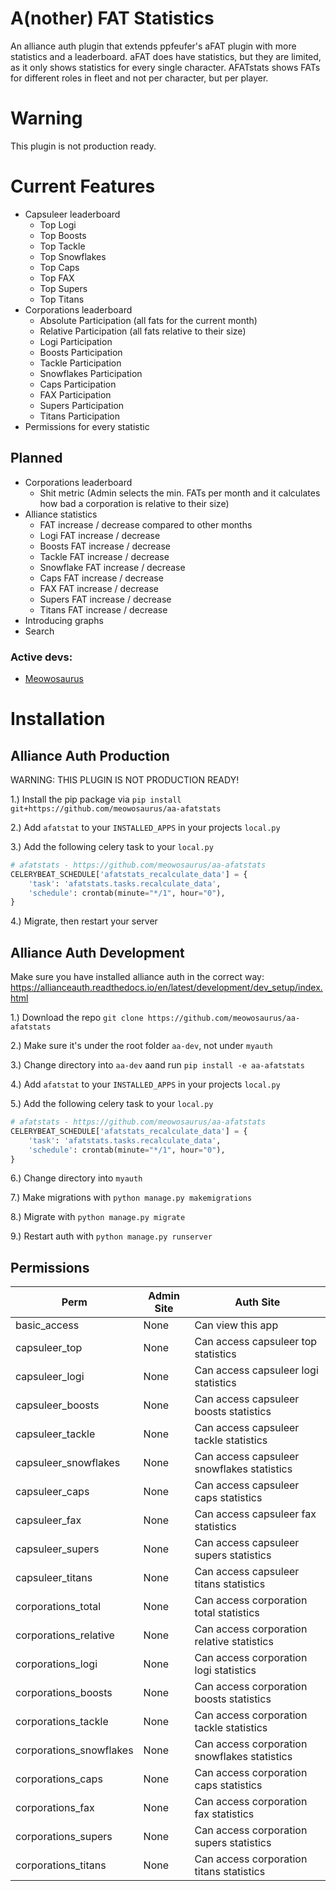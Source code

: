 # A(nother) FAT Statistics
An alliance auth plugin that extends ppfeufer's aFAT plugin with more statistics and a leaderboard. aFAT does have statistics, but they are limited, as it only shows statistics for every single character. AFATstats shows FATs for different roles in fleet and not per character, but per player. 

# Warning
This plugin is not production ready.

# Current Features
* Capsuleer leaderboard
  * Top Logi
  * Top Boosts
  * Top Tackle
  * Top Snowflakes 
  * Top Caps
  * Top FAX
  * Top Supers
  * Top Titans
* Corporations leaderboard
  * Absolute Participation (all fats for the current month)
  * Relative Participation (all fats relative to their size)
  * Logi Participation
  * Boosts Participation
  * Tackle Participation
  * Snowflakes Participation
  * Caps Participation
  * FAX Participation
  * Supers Participation
  * Titans Participation
* Permissions for every statistic

## Planned
* Corporations leaderboard
  * Shit metric (Admin selects the min. FATs per month and it calculates how bad a corporation is relative to their size)
* Alliance statistics
  * FAT increase / decrease compared to other months
  * Logi FAT increase / decrease
  * Boosts FAT increase / decrease
  * Tackle FAT increase / decrease
  * Snowflake FAT increase / decrease
  * Caps FAT increase / decrease
  * FAX FAT increase / decrease
  * Supers FAT increase / decrease
  * Titans FAT increase / decrease
* Introducing graphs
* Search

### Active devs:
* [Meowosaurus](https://github.com/meowosaurus)

# Installation

## Alliance Auth Production
WARNING: THIS PLUGIN IS NOT PRODUCTION READY!

1.) Install the pip package via `pip install git+https://github.com/meowosaurus/aa-afatstats`

2.) Add `afatstat` to your `INSTALLED_APPS` in your projects `local.py`

3.) Add the following celery task to your `local.py`

```python
# afatstats - https://github.com/meowosaurus/aa-afatstats
CELERYBEAT_SCHEDULE['afatstats_recalculate_data'] = {
    'task': 'afatstats.tasks.recalculate_data',
    'schedule': crontab(minute="*/1", hour="0"),
}
```

4.) Migrate, then restart your server

## Alliance Auth Development 
Make sure you have installed alliance auth in the correct way: https://allianceauth.readthedocs.io/en/latest/development/dev_setup/index.html

1.) Download the repo `git clone https://github.com/meowosaurus/aa-afatstats`

2.) Make sure it's under the root folder `aa-dev`, not under `myauth` 

3.) Change directory into `aa-dev` aand run `pip install -e aa-afatstats`

4.) Add `afatstat` to your `INSTALLED_APPS` in your projects `local.py`

5.) Add the following celery task to your `local.py`

```python
# afatstats - https://github.com/meowosaurus/aa-afatstats
CELERYBEAT_SCHEDULE['afatstats_recalculate_data'] = {
    'task': 'afatstats.tasks.recalculate_data',
    'schedule': crontab(minute="*/1", hour="0"),
}
```

6.) Change directory into `myauth`

7.) Make migrations with `python manage.py makemigrations`

8.) Migrate with `python manage.py migrate`

9.) Restart auth with `python manage.py runserver`

## Permissions
Perm | Admin Site | Auth Site 
 --- | --- | --- 
basic_access | None | Can view this app
capsuleer_top | None | Can access capsuleer top statistics
capsuleer_logi | None | Can access capsuleer logi statistics
capsuleer_boosts | None | Can access capsuleer boosts statistics
capsuleer_tackle | None | Can access capsuleer tackle statistics
capsuleer_snowflakes | None | Can access capsuleer snowflakes statistics
capsuleer_caps | None | Can access capsuleer caps statistics
capsuleer_fax | None | Can access capsuleer fax statistics
capsuleer_supers | None | Can access capsuleer supers statistics
capsuleer_titans | None | Can access capsuleer titans statistics
corporations_total | None | Can access corporation total statistics
corporations_relative | None | Can access corporation relative statistics
corporations_logi | None | Can access corporation logi statistics
corporations_boosts | None | Can access corporation boosts statistics
corporations_tackle | None | Can access corporation tackle statistics
corporations_snowflakes | None | Can access corporation snowflakes statistics
corporations_caps | None | Can access corporation caps statistics
corporations_fax | None | Can access corporation fax statistics
corporations_supers | None | Can access corporation supers statistics
corporations_titans | None | Can access corporation titans statistics
